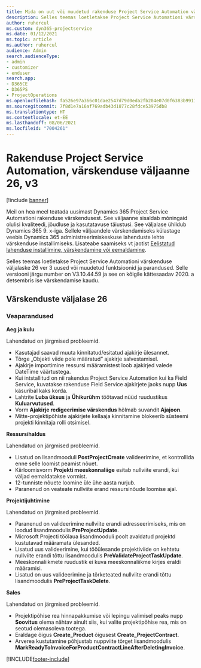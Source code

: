 ```yaml
---
title: Mida on uut või muudetud rakenduse Project Service Automation värskenduse väljaandes 26, V3
description: Selles teemas loetletakse Project Service Automationi värskenduse väljalaske 26, V3 saadaolevaid funktsioone ja parandusi.
author: ruhercul
ms.custom: dyn365-projectservice
ms.date: 01/12/2021
ms.topic: article
ms.author: ruhercul
audience: Admin
search.audienceType:
- admin
- customizer
- enduser
search.app:
- D365CE
- D365PS
- ProjectOperations
ms.openlocfilehash: fa526e97a366c01dae2547d79d0eda2fb204e07d0f6383b991165b9eecd836e9
ms.sourcegitcommit: 7f8d1e7a16af769adb43d1877c28fdce53975db8
ms.translationtype: HT
ms.contentlocale: et-EE
ms.lasthandoff: 08/06/2021
ms.locfileid: "7004261"
---
```

# <a name="project-service-automation-update-release-26-v3"></a>Rakenduse Project Service Automation, värskenduse väljaanne 26, v3

[!include [banner](../includes/psa-now-project-operations.md)]

Meil on hea meel teatada uusimast Dynamics 365 Project Service Automationi rakenduse värskendusest. See väljaanne sisaldab mõningaid olulisi kvaliteedi, jõudluse ja kasutatavuse täiustusi. See väljalase ühildub Dynamics 365 9. x-iga. Sellele väljaandele värskendamiseks külastage veebis Dynamics 365 administreerimiskeskuse lahenduste lehte värskenduse installimiseks. Lisateabe saamiseks vt jaotist [Eelistatud lahenduse installimine, värskendamine või eemaldamine](/power-platform/admin/install-remove-preferred-solution).

Selles teemas loetletakse Project Service Automationi värskenduse väljalaske 26 ver 3 uused või muudetud funktsioonid ja parandused. Selle versiooni järgu number on V3.10.44.59 ja see on kõigile kättesaadav 2020. a detsembris ise värskendamise kaudu.

## <a name="update-release-26"></a>Värskenduste väljalase 26

### <a name="bug-fixes"></a>Veaparandused

**Aeg ja kulu**

Lahendatud on järgmised probleemid.

- Kasutajad saavad muuta kinnitatud/esitatud ajakirje ülesannet.
- Tõrge „Objekti viide pole määratud” ajakirje salvestamisel.
- Ajakirje importimine ressursi määramistest loob ajakirjed valede DateTime väärtustega.
- Kui intstallitud on nii rakendus Project Service Automation kui ka Field Service, kuvatakse rakenduse Field Service ajakirjete jaoks nupp **Uus** käsuribal kaks korda.
- Lahtrite **Luba üksus** ja **Ühikurühm** töötavad nüüd ruudustikus **Kuluarvutused**.
- Vorm **Ajakirje redigeerimise värskendus** hõlmab suvandit **Ajajoon**.
- Mitte-projektipõhiste ajakirjete kellaaja kinnitamine blokeerib süsteemi projekti kinnitaja rolli otsimisel.

**Ressursihaldus**

Lahendatud on järgmised probleemid.

- Lisatud on lisandmooduli **PostProjectCreate** valideerimine, et kontrollida enne selle loomist peamist nõuet.
- Kiirloomisvorm **Projekti meeskonnaliige** esitab nullviite erandi, kui väljad eemaldatakse vormist.
- 12-tunniste nõuete loomine üle ühe aasta nurjub.
- Paranenud on veateate nullviite erand ressursinõude loomise ajal.

**Projektijuhtimine**

Lahendatud on järgmised probleemid.

- Paranenud on valideerimine nullviite erandi adresseerimiseks, mis on loodud lisandmoodulis **PreProjectUpdate**.
- Microsoft Projecti töölaua lisandmooduli poolt avaldatud projektd kustutavad määramata ülesanded.
- Lisatud uus valideerimine, kui tööülesande projektiviide on kehtetu nullviite erandi tõttu lisandmoodulis **PreValidateProjectTaskUpdate**.
- Meeskonnaliikmete ruudustik ei kuva meeskonnaliikme kirjes eraldi määramisi.
- Lisatud on uus valideerimine ja tõrketeated nullviite erandi tõttu lisandmoodulis **PreProjectTaskDelete**.

**Sales**

Lahendatud on järgmised probleemid.

- Projektipõhise rea hinnapakkumise või lepingu valimisel peaks nupp **Soovitus** olema nähtav ainult siis, kui valite projektipõhise rea, mis on seotud olemasoleva tootega.
- Eraldage õigus **Create_Product** õigusest **Create_ProjectContract**.
- Arverea kustutamine põhjustab nuppviite tõrget lisandmoodulis **MarkReadyToInvoiceForProductContractLineAfterDeletingInvoice**.


[!INCLUDE[footer-include](../includes/footer-banner.md)]